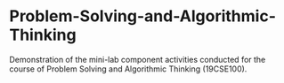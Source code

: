 # Problem-Solving-and-Algorithmic-Thinking
Demonstration of the mini-lab component activities conducted for the course of Problem Solving and Algorithmic Thinking (19CSE100).
